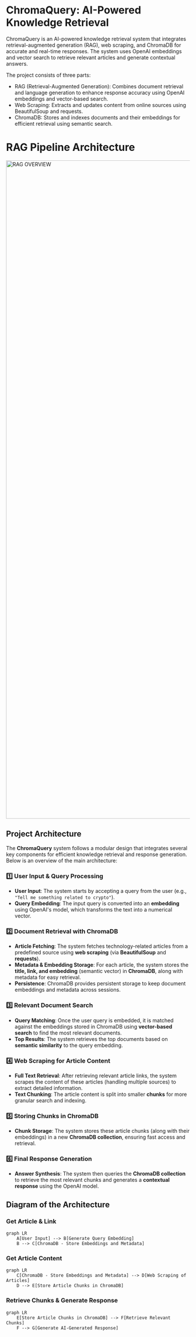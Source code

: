 # ChromaQuery: AI-Powered Knowledge Retrieval
ChromaQuery is an AI-powered knowledge retrieval system that integrates retrieval-augmented generation (RAG), web scraping, and ChromaDB for accurate and real-time responses. The system uses OpenAI embeddings and vector search to retrieve relevant articles and generate contextual answers.

The project consists of three parts:  
- RAG (Retrieval-Augmented Generation): Combines document retrieval and language generation to enhance response accuracy using OpenAI embeddings and vector-based search.
- Web Scraping: Extracts and updates content from online sources using BeautifulSoup and requests.
- ChromaDB: Stores and indexes documents and their embeddings for efficient retrieval using semantic search.
# RAG Pipeline Architecture
<img width="1800" alt="RAG OVERVIEW" src="https://github.com/user-attachments/assets/7bf8f9df-bdca-463e-aae3-5f9102394c04" />


## Project Architecture

The **ChromaQuery** system follows a modular design that integrates several key components for efficient knowledge retrieval and response generation. Below is an overview of the main architecture:

### **1️⃣ User Input & Query Processing**
- **User Input**: The system starts by accepting a query from the user (e.g., `"Tell me something related to crypto"`).
- **Query Embedding**: The input query is converted into an **embedding** using OpenAI's model, which transforms the text into a numerical vector.

### **2️⃣ Document Retrieval with ChromaDB**
- **Article Fetching**: The system fetches technology-related articles from a predefined source using **web scraping** (via **BeautifulSoup** and **requests**).
- **Metadata & Embedding Storage**: For each article, the system stores the **title, link, and embedding** (semantic vector) in **ChromaDB**, along with metadata for easy retrieval.
- **Persistence**: ChromaDB provides persistent storage to keep document embeddings and metadata across sessions.

### **3️⃣ Relevant Document Search**
- **Query Matching**: Once the user query is embedded, it is matched against the embeddings stored in ChromaDB using **vector-based search** to find the most relevant documents.
- **Top Results**: The system retrieves the top documents based on **semantic similarity** to the query embedding.

### **4️⃣ Web Scraping for Article Content**
- **Full Text Retrieval**: After retrieving relevant article links, the system scrapes the content of these articles (handling multiple sources) to extract detailed information.
- **Text Chunking**: The article content is split into smaller **chunks** for more granular search and indexing.

### **5️⃣ Storing Chunks in ChromaDB**
- **Chunk Storage**: The system stores these article chunks (along with their embeddings) in a new **ChromaDB collection**, ensuring fast access and retrieval.
  
### **6️⃣ Final Response Generation**
- **Answer Synthesis**: The system then queries the **ChromaDB collection** to retrieve the most relevant chunks and generates a **contextual response** using the OpenAI model.

## **Diagram of the Architecture**
### **Get Article & Link**
```mermaid
graph LR
    A[User Input] --> B[Generate Query Embedding]
    B --> C[ChromaDB - Store Embeddings and Metadata]
```
### **Get Article Content**
```mermaid
graph LR
    C[ChromaDB - Store Embeddings and Metadata] --> D[Web Scraping of Articles]
    D --> E[Store Article Chunks in ChromaDB]
```
### **Retrieve Chunks & Generate Response**
```mermaid
graph LR
    E[Store Article Chunks in ChromaDB] --> F[Retrieve Relevant Chunks]
    F --> G[Generate AI-Generated Response]
```



